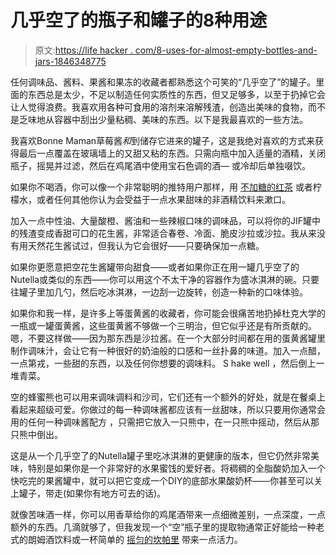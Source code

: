 # 几乎空了的瓶子和罐子的8种用途

> 原文:[https://life hacker . com/8-uses-for-almost-empty-bottles-and-jars-1846348775](https://lifehacker.com/8-uses-for-almost-empty-bottles-and-jars-1846348775)

任何调味品、酱料、果酱和果冻的收藏者都熟悉这个可笑的“几乎空了”的罐子。里面的东西总是太少，不足以制造任何实质性的东西，但又足够多，以至于扔掉它会让人觉得浪费。我喜欢用各种可食用的溶剂来溶解残渣，创造出美味的食物，而不是乏味地从容器中刮出少量粘稠、美味的东西。以下是我最喜欢的一些方法。

我喜欢Bonne Maman草莓酱*和*到储存它进来的罐子，这是我绝对喜欢的方式来获得最后一点覆盖在玻璃墙上的又甜又粘的东西。只需向瓶中加入适量的酒精，关闭瓶子，摇晃并过滤，然后在鸡尾酒中使用宝石色调的酒— 或冷却后单独啜饮。

如果你不喝酒，你可以像一个非常聪明的推特用户那样，用 [不加糖的红茶](https://twitter.com/jwillmarshall/status/1362871099994832896) 或者柠檬水，或者任何其他你认为会受益于一点水果甜味的非酒精饮料来漱口。

加入一点中性油、大量酸橙、酱油和一些辣椒口味的调味品，可以将你的JIF罐中的残渣变成香甜可口的花生酱，非常适合春卷、冷面、脆皮沙拉或沙拉。我从来没有用天然花生酱试过，但我认为它会很好——只要确保加一点糖。

如果你更愿意把空花生酱罐带向甜食——或者如果你正在用一罐几乎空了的Nutella或类似的东西——你可以用这个不太干净的容器作为盛冰淇淋的碗。只要往罐子里加几勺，然后吃冰淇淋，一边刮一边旋转，创造一种新的口味体验。

如果你和我一样，是许多上等蛋黄酱的收藏者，你可能会很痛苦地扔掉杜克大学的一瓶或一罐蛋黄酱，这些蛋黄酱不够做一个三明治，但它似乎还是有所贡献的。嗯，不要这样做——因为那东西是沙拉酱。在一个大部分时间都在用的蛋黄酱罐里制作调味汁，会让它有一种很好的奶油般的口感和一丝扑鼻的味道。加入一点醋，一点第戎，一些甜的东西，以及任何你想要的调味料。 S hake well ，然后倒上一堆青菜。

空的蜂蜜熊也可以用来调味调料和沙司，它们还有一个额外的好处，就是在餐桌上看起来超级可爱。你做过的每一种调味酱都应该有一丝甜味，所以只要用你通常会用的任何一种调味酱配方 ，只需把它放入一只熊中，在一只熊中摇动，然后从那只熊中倒出。

这是从一个几乎空了的Nutella罐子里吃冰淇淋的更健康的版本，但它仍然非常美味，特别是如果你是一个非常好的水果蜜饯的爱好者。将稠稠的全脂酸奶加入一个快吃完的果酱罐中，就可以把它变成一个DIY的底部水果酸奶杯——你甚至可以关上罐子，带走(如果你有地方可去的话)。

就像苦味酒一样，你可以用香草给你的鸡尾酒带来一点细微差别，一点深度，一点额外的东西。几滴就够了，但我发现一个“空”瓶子里的提取物通常正好能给一种老式的朗姆酒饮料或一杯简单的 [摇匀的坎帕里](https://skillet.lifehacker.com/shaken-campari-is-a-perfect-one-ingredient-cocktail-1842395954) 带来一点活力。
